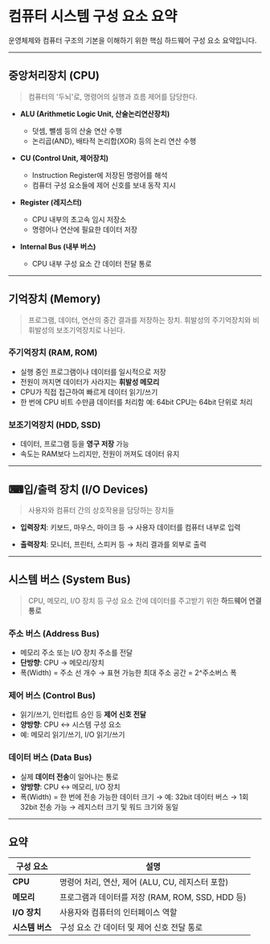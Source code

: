 # 컴퓨터 시스템 구성 요소 요약

운영체제와 컴퓨터 구조의 기본을 이해하기 위한 핵심 하드웨어 구성 요소 요약입니다.

---

## 중앙처리장치 (CPU)

> 컴퓨터의 '두뇌'로, 명령어의 실행과 흐름 제어를 담당한다.

- **ALU (Arithmetic Logic Unit, 산술논리연산장치)**
  - 덧셈, 뺄셈 등의 산술 연산 수행
  - 논리곱(AND), 배타적 논리합(XOR) 등의 논리 연산 수행

- **CU (Control Unit, 제어장치)**
  - Instruction Register에 저장된 명령어를 해석
  - 컴퓨터 구성 요소들에 제어 신호를 보내 동작 지시

- **Register (레지스터)**
  - CPU 내부의 초고속 임시 저장소
  - 명령어나 연산에 필요한 데이터 저장

- **Internal Bus (내부 버스)**
  - CPU 내부 구성 요소 간 데이터 전달 통로

---

## 기억장치 (Memory)

> 프로그램, 데이터, 연산의 중간 결과를 저장하는 장치.
> 휘발성의 주기억장치와 비휘발성의 보조기억장치로 나뉜다.

### 주기억장치 (RAM, ROM)

- 실행 중인 프로그램이나 데이터를 일시적으로 저장
- 전원이 꺼지면 데이터가 사라지는 **휘발성 메모리**
- CPU가 직접 접근하여 빠르게 데이터 읽기/쓰기
- 한 번에 CPU 비트 수만큼 데이터를 처리함
  예: 64bit CPU는 64bit 단위로 처리

### 보조기억장치 (HDD, SSD)

- 데이터, 프로그램 등을 **영구 저장** 가능
- 속도는 RAM보다 느리지만, 전원이 꺼져도 데이터 유지

---

## ⌨입/출력 장치 (I/O Devices)

> 사용자와 컴퓨터 간의 상호작용을 담당하는 장치들

- **입력장치**: 키보드, 마우스, 마이크 등
  → 사용자 데이터를 컴퓨터 내부로 입력

- **출력장치**: 모니터, 프린터, 스피커 등
  → 처리 결과를 외부로 출력

---

## 시스템 버스 (System Bus)

> CPU, 메모리, I/O 장치 등 구성 요소 간에 데이터를 주고받기 위한 **하드웨어 연결 통로**

### 주소 버스 (Address Bus)

- 메모리 주소 또는 I/O 장치 주소를 전달
- **단방향**: CPU → 메모리/장치
- 폭(Width) = 주소 선 개수
  → 표현 가능한 최대 주소 공간 = 2^주소버스 폭

### 제어 버스 (Control Bus)

- 읽기/쓰기, 인터럽트 승인 등 **제어 신호 전달**
- **양방향**: CPU ↔ 시스템 구성 요소
- 예: 메모리 읽기/쓰기, I/O 읽기/쓰기

### 데이터 버스 (Data Bus)

- 실제 **데이터 전송**이 일어나는 통로
- **양방향**: CPU ↔ 메모리, I/O 장치
- 폭(Width) = 한 번에 전송 가능한 데이터 크기
  → 예: 32bit 데이터 버스 → 1회 32bit 전송 가능
  → 레지스터 크기 및 워드 크기와 동일

---

## 요약

| 구성 요소 | 설명 |
|-----------|------|
| **CPU** | 명령어 처리, 연산, 제어 (ALU, CU, 레지스터 포함) |
| **메모리** | 프로그램과 데이터를 저장 (RAM, ROM, SSD, HDD 등) |
| **I/O 장치** | 사용자와 컴퓨터의 인터페이스 역할 |
| **시스템 버스** | 구성 요소 간 데이터 및 제어 신호 전달 통로 |
